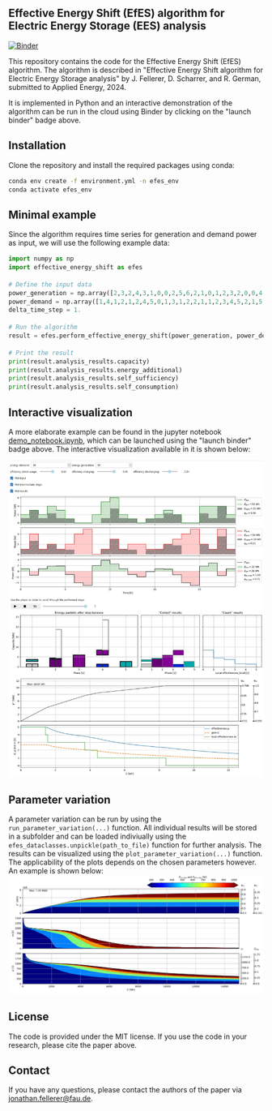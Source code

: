 ## Effective Energy Shift (EfES) algorithm for Electric Energy Storage (EES) analysis

[![Binder](https://mybinder.org/badge_logo.svg)](https://mybinder.org/v2/gh/AirborneKiwi/effective_energy_shift.git/HEAD?labpath=demo_notebook.ipynb)

This repository contains the code for the Effective Energy Shift (EfES) algorithm. 
The algorithm is described in "Effective Energy Shift algorithm for Electric Energy Storage analysis" by J. Fellerer, D. Scharrer, and R. German, submitted to Applied Energy, 2024.

It is implemented in Python and an interactive demonstration of the algorithm can be run in the cloud using Binder by clicking on the "launch binder" badge above.

## Installation

Clone the repository and install the required packages using conda:

```bash
conda env create -f environment.yml -n efes_env
conda activate efes_env
```

## Minimal example

Since the algorithm requires time series for generation and demand power as input, we will use the following example data:

```python
import numpy as np
import effective_energy_shift as efes

# Define the input data
power_generation = np.array([2,3,2,4,3,1,0,0,2,5,6,2,1,0,1,2,3,2,0,0,4,4,4,2])
power_demand = np.array([1,4,1,2,1,2,4,5,0,1,3,1,2,2,1,1,2,3,4,5,2,1,5,1])
delta_time_step = 1.

# Run the algorithm
result = efes.perform_effective_energy_shift(power_generation, power_demand, delta_time_step)

# Print the result
print(result.analysis_results.capacity)
print(result.analysis_results.energy_additional)
print(result.analysis_results.self_sufficiency)
print(result.analysis_results.self_consumption)
```

## Interactive visualization
A more elaborate example can be found in the jupyter notebook [demo_notebook.ipynb](demo_notebook.ipynb), which can be launched using the "launch binder" badge above.
The interactive visualization available in it is shown below:

![interactive_visualization_in_demo_notebook.jpg](examples%2Finteractive_visualization_in_demo_notebook.jpg)

## Parameter variation
A parameter variation can be run by using the ```run_parameter_variation(...)``` function. 
All individual results will be stored in a subfolder and can be loaded indiviually using the ```efes_dataclasses.unpickle(path_to_file)``` function for further analysis.
The results can be visualized using the ```plot_parameter_variation(...)``` function. 
The applicability of the plots depends on the chosen parameters however.
An example is shown below:
![house_example_results.png](examples%2Fhouse_example_results%2Fhouse_example_results.png)

## License

The code is provided under the MIT license. If you use the code in your research, please cite the paper above.

## Contact

If you have any questions, please contact the authors of the paper via <jonathan.fellerer@fau.de>.

